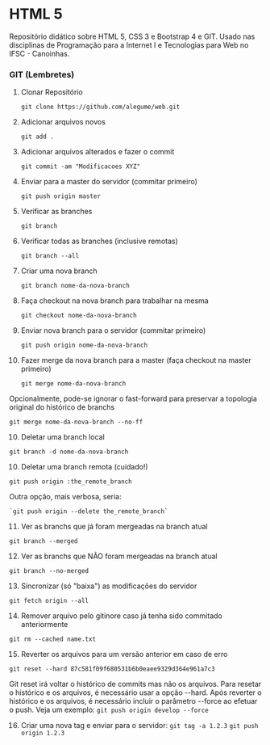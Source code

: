 # HTML 5
Repositório didático sobre HTML 5, CSS 3 e Bootstrap 4 e GIT. Usado nas disciplinas de Programação para a Internet I e Tecnologias para Web no IFSC - Canoinhas.


### GIT (Lembretes)

1) Clonar Repositório

   `git clone https://github.com/alegume/web.git`

2) Adicionar arquivos novos

   `git add .`

3) Adicionar arquivos alterados e fazer o commit

   `git commit -am "Modificacoes XYZ"`

4) Enviar para a master do servidor (commitar primeiro)

   `git push origin master`

5) Verificar as branches

   `git branch`

6) Verificar todas as branches (inclusive remotas)

   `git branch --all`

7) Criar uma nova branch

   `git branch nome-da-nova-branch`

8) Faça checkout na nova branch para trabalhar na mesma

   `git checkout nome-da-nova-branch`

8) Enviar nova branch para o servidor (commitar primeiro)

   `git push origin nome-da-nova-branch`

9) Fazer merge da nova branch para a master (faça checkout na master primeiro)

   `git merge nome-da-nova-branch`

  Opcionalmente, pode-se ignorar o fast-forward para preservar a topologia original do histórico de branchs

   `git merge nome-da-nova-branch --no-ff`

10) Deletar uma branch local

   `git branch -d nome-da-nova-branch`

10) Deletar uma branch remota (cuidado!)

   `git push origin :the_remote_branch`

  Outra opção, mais verbosa, seria:

    `git push origin --delete the_remote_branch`

11) Ver as branchs que já foram mergeadas na branch atual

   `git branch --merged`

12) Ver as branchs que NÃO foram mergeadas na branch atual

   `git branch --no-merged`

13) Sincronizar (só "baixa") as modificações do servidor

   `git fetch origin --all`

14) Remover arquivo pelo gitinore caso já tenha sido commitado anteriormente

   `git rm --cached name.txt`

15) Reverter os arquivos para um versão anterior em caso de erro

   `git reset --hard 87c581f09f680531b6b0eaee9329d364e961a7c3`

  Git reset irá voltar o histórico de commits mas não os arquivos. Para resetar o histórico e os arquivos, é necessário usar a opção --hard. Após reverter o histórico e os arquivos, é necessário incluir o parâmetro --force ao efetuar o push. Veja um exemplo:
   `git push origin develop --force`

16) Criar uma nova tag e enviar para o servidor:
    `git tag -a 1.2.3`
    `git push origin 1.2.3`
